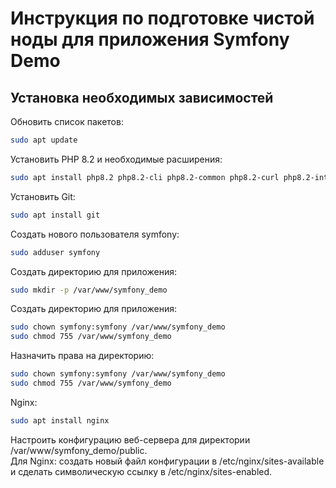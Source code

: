 # Инструкция по подготовке чистой ноды для приложения Symfony Demo

## Установка необходимых зависимостей

 Обновить список пакетов:
   ```bash
   sudo apt update
   ```

Установить PHP 8.2 и необходимые расширения:
```bash
sudo apt install php8.2 php8.2-cli php8.2-common php8.2-curl php8.2-intl php8.2-mbstring php8.2-xml php8.2-zip php8.2-sqlite3
```  

Установить Git:
```bash
sudo apt install git
```

Создать нового пользователя symfony:
```bash
sudo adduser symfony
```  

Создать директорию для приложения:
```bash
sudo mkdir -p /var/www/symfony_demo  
```  
Создать директорию для приложения:
```bash
sudo chown symfony:symfony /var/www/symfony_demo
sudo chmod 755 /var/www/symfony_demo
```
Назначить права на директорию:
```bash
sudo chown symfony:symfony /var/www/symfony_demo
sudo chmod 755 /var/www/symfony_demo
```

Nginx:
```bash
sudo apt install nginx
```
Настроить конфигурацию веб-сервера для директории /var/www/symfony_demo/public.  
Для Nginx: создать новый файл конфигурации в /etc/nginx/sites-available и сделать символическую ссылку в /etc/nginx/sites-enabled.
